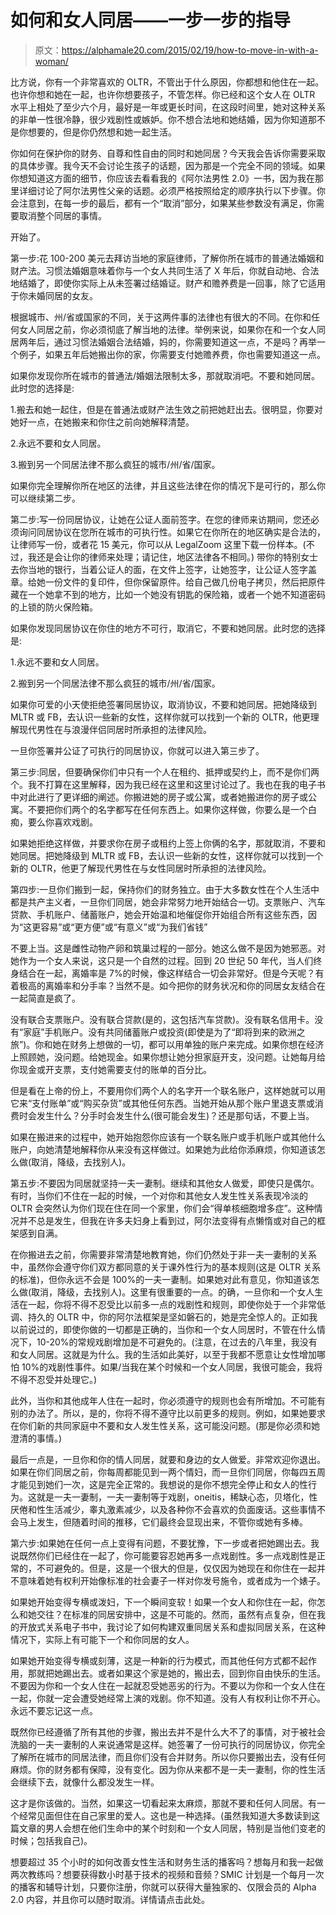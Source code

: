 # 如何和女人同居——一步一步的指导

> 原文：<https://alphamale20.com/2015/02/19/how-to-move-in-with-a-woman/>

比方说，你有一个非常喜欢的 OLTR，不管出于什么原因，你都想和他住在一起。也许你想和她在一起，也许你想要孩子，不管怎样。你已经和这个女人在 OLTR 水平上相处了至少六个月，最好是一年或更长时间，在这段时间里，她对这种关系的非单一性很冷静，很少戏剧性或嫉妒。你不想合法地和她结婚，因为你知道那不是你想要的，但是你仍然想和她一起生活。

你如何在保护你的财务、自尊和性自由的同时和她同居？今天我会告诉你需要采取的具体步骤。我今天不会讨论生孩子的话题，因为那是一个完全不同的领域。如果你想知道这方面的细节，你应该去看看我的《阿尔法男性 2.0》一书，因为我在那里详细讨论了阿尔法男性父亲的话题。必须严格按照给定的顺序执行以下步骤。你会注意到，在每一步的最后，都有一个“取消”部分，如果某些参数没有满足，你需要取消整个同居的事情。

开始了。

第一步:花 100-200 美元去拜访当地的家庭律师，了解你所在城市的普通法婚姻和财产法。习惯法婚姻意味着你与一个女人共同生活了 X 年后，你就自动地、合法地结婚了，即使你实际上从未签署过结婚证。财产和赡养费是一回事，除了它适用于你未婚同居的女友。

根据城市、州/省或国家的不同，关于这两件事的法律也有很大的不同。在你和任何女人同居之前，你必须彻底了解当地的法律。举例来说，如果你在和一个女人同居两年后，通过习惯法婚姻合法结婚，妈的，你需要知道这一点，不是吗？再举一个例子，如果五年后她搬出你的家，你需要支付她赡养费，你也需要知道这一点。

如果你发现你所在城市的普通法/婚姻法限制太多，那就取消吧。不要和她同居。此时您的选择是:

1.搬去和她一起住，但是在普通法或财产法生效之前把她赶出去。很明显，你要对她好一点，在她搬来和你住之前向她解释清楚。

2.永远不要和女人同居。

3.搬到另一个同居法律不那么疯狂的城市/州/省/国家。

如果你完全理解你所在地区的法律，并且这些法律在你的情况下是可行的，那么你可以继续第二步。

第二步:写一份同居协议，让她在公证人面前签字。在您的律师来访期间，您还必须询问同居协议在您所在城市的可执行性。如果它在你所在的地区确实是合法的，让律师写一份，或者花 15 美元，你可以从 LegalZoom 这里下载一份样本。(不过，我还是会让你的律师来处理；请记住，地区法律各不相同。) 带你的特别女士去你当地的银行，当着公证人的面，在文件上签字，让她签字，让公证人签字盖章。给她一份文件的复印件，但你保留原件。给自己做几份电子拷贝，然后把原件藏在一个她拿不到的地方，比如一个她没有钥匙的保险箱，或者一个她不知道密码的上锁的防火保险箱。

如果你发现同居协议在你住的地方不可行，取消它，不要和她同居。此时您的选择是:

1.永远不要和女人同居。

2.搬到另一个同居法律不那么疯狂的城市/州/省/国家。

如果你可爱的小天使拒绝签署同居协议，取消协议，不要和她同居。把她降级到 MLTR 或 FB，去认识一些新的女性，这样你就可以找到一个新的 OLTR，他更理解现代男性在与浪漫伴侣同居时所承担的法律风险。

一旦你签署并公证了可执行的同居协议，你就可以进入第三步了。

第三步:同居，但要确保你们中只有一个人在租约、抵押或契约上，而不是你们两个。我不打算在这里解释，因为我已经在这里和这里讨论过了。我也在我的电子书中对此进行了更详细的阐述。你搬进她的房子或公寓，或者她搬进你的房子或公寓。不要把你们两个的名字都写在任何东西上。如果你这样做，你要么是一个白痴，要么你喜欢戏剧。

如果她拒绝这样做，并要求你在房子或租约上签上你俩的名字，那就取消，不要和她同居。把她降级到 MLTR 或 FB，去认识一些新的女性，这样你就可以找到一个新的 OLTR，他更了解现代男性在与女性同居时所承担的法律风险。

第四步:一旦你们搬到一起，保持你们的财务独立。由于大多数女性在个人生活中都是共产主义者，一旦你们同居，她会非常努力地开始结合一切。支票账户、汽车贷款、手机账户、储蓄账户，她会开始温和地催促你开始组合所有这些东西，因为“这更容易”或“更方便”或“有意义”或“为我们省钱”

不要上当。这是雌性动物产卵和筑巢过程的一部分。她这么做不是因为她邪恶。对她作为一个女人来说，这只是一个自然的过程。回到 20 世纪 50 年代，当人们终身结合在一起，离婚率是 7%的时候，像这样结合一切会非常好。但是今天呢？有着极高的离婚率和分手率？当然不是。如今把你的财务状况和你的同居女友结合在一起简直是疯了。

没有联合支票账户。没有联合贷款(是的，这包括汽车贷款)。没有联名信用卡。没有“家庭”手机账户。没有共同储蓄账户或投资(即使是为了“即将到来的欧洲之旅”)。你和她在财务上想做的一切，都可以用单独的账户来完成。如果你想在经济上照顾她，没问题。给她现金。如果你想让她分担家庭开支，没问题。让她每月给你现金或开支票，支付她需要支付的账单的百分比。

但是看在上帝的份上，不要用你们两个人的名字开一个联名账户，这样她就可以用它来“支付账单”或“购买杂货”或其他任何东西。当她开始从那个账户里退支票或消费时会发生什么？分手时会发生什么(很可能会发生)？还是那句话，不要上当。

如果在搬进来的过程中，她开始抱怨你应该有一个联名账户或手机账户或其他什么账户，向她清楚地解释你从来没有这样做过。如果她为此给你添麻烦，你知道该怎么做(取消，降级，去找别人)。

第五步:不要因为同居就坚持一夫一妻制。继续和其他女人做爱，即使只是偶尔。有时，当你们不住在一起的时候，一个对你和其他女人发生性关系表现冷淡的 OLTR 会突然认为你们现在住在同一个家里，你们会“得单核细胞增多症”。这种情况并不总是发生，但我在许多夫妇身上看到过，阿尔法变得有点懒惰或对自己的框架感到自满。

在你搬进去之前，你需要非常清楚地教育她，你们仍然处于非一夫一妻制的关系中，虽然你会遵守你们双方都同意的关于课外性行为的基本规则(这是 OLTR 关系的标准)，但你永远不会是 100%的一夫一妻制。如果她对此有意见，你知道该怎么做(取消，降级，去找别人)。这里有很重要的一点。的确，一旦你和一个女人生活在一起，你将不得不忍受比以前多一点的戏剧性和规则，即使你处于一个非常低调、持久的 OLTR 中，你的阿尔法框架是坚如磐石的，她是完全惊人的。正如我以前说过的，即使你做的一切都是正确的，当你和一个女人同居时，不管在什么情况下，10-20%的常规戏剧增加是不可避免的。(注意，在过去的八年里，我没有和女人同居。这就是为什么。我的生活如此美好，以至于我都不愿意让女性增加哪怕 10%的戏剧性事件。如果/当我在某个时候和一个女人同居，我很可能会，我将不得不忍受并处理它。)

此外，当你和其他成年人住在一起时，你必须遵守的规则也会有所增加。不可能有别的办法了。所以，是的，你将不得不遵守比以前更多的规则。例如，如果她要求在你们新的共同家庭中不要和女人发生性关系，这可能没问题。(那是你必须和她澄清的事情。)

最后一点是，一旦你和你的情人同居，就要和身边的女人做爱。非常欢迎你退出。如果在你们同居之前，你每周都能见到一两个情妇，而一旦你们同居，你每四五周才能见到她们一次，这是完全正常的。我想说的是你不想完全停止和女人的性行为。这就是一夫一妻制，一夫一妻制等于戏剧，oneitis，稀缺心态，贝塔化，性厌倦和性生活减少，睾丸激素减少，以及各种你不会喜欢的负面废话。这些事情不会马上发生，但随着时间的推移，它们最终会显现出来，不管你或她有多棒。

第六步:如果她在任何一点上变得有问题，不要犹豫，下一步或者把她踢出去。我说既然你们已经住在一起了，你可能要容忍她再多一点戏剧性。多一点戏剧性是正常的，不可避免的。但是，这是一个很大的但是，仅仅因为她现在和你住在一起并不意味着她有权利开始像标准的社会妻子一样对你发号施令，或者成为一个婊子。

如果她开始变得专横或泼妇，下一个瞬间变软！如果一个女人和你住在一起，你怎么和她交往？在标准的同居安排中，这是不可能的。然而，虽然有点复杂，但在我的开放式关系电子书中，我讨论了如何构建双重同居关系和虚拟同居关系，在这种情况下，实际上有可能下一个和你同居的女人。

如果她开始变得专横或刻薄，这是一种新的行为模式，而其他任何方式都不起作用，那就把她踢出去。或者如果这个家是她的，搬出去，回到你自由快乐的生活。不要因为你和一个女人住在一起就忍受她恶劣的行为。不要以为你和一个女人住在一起，你就一定会遭受她经常上演的戏剧。你不知道。没有人有权利让你不开心。永远不要忘记这一点。

既然你已经遵循了所有其他的步骤，搬出去并不是什么大不了的事情，对于被社会洗脑的一夫一妻制的人来说通常是这样。她签署了一份可执行的同居协议，你完全了解所在城市的同居法律，而且你们没有合并财务。所以你只要搬出去，没有任何麻烦。你的财务都有保障，没有变化。因为你从来都不是一夫一妻制，你的性生活会继续下去，就像什么都没发生一样。

这才是你该做的。当然，如果这一切看起来太麻烦，那就不要和任何人同居。有一个经常见面但住在自己家里的爱人。这也是一种选择。(虽然我知道大多数读到这篇文章的男人会想在他们生命中的某个时刻和一个女人同居，特别是当他们变老的时候；包括我自己)。

想要超过 35 个小时的如何改善女性生活和财务生活的播客吗？想每月和我一起做两次教练吗？想要获得数小时基于技术的视频和音频？SMIC 计划是一个每月一次的播客和辅导计划，只要你注册，你就可以获得大量独家的、仅限会员的 Alpha 2.0 内容，并且你可以随时取消。详情请点击此处。